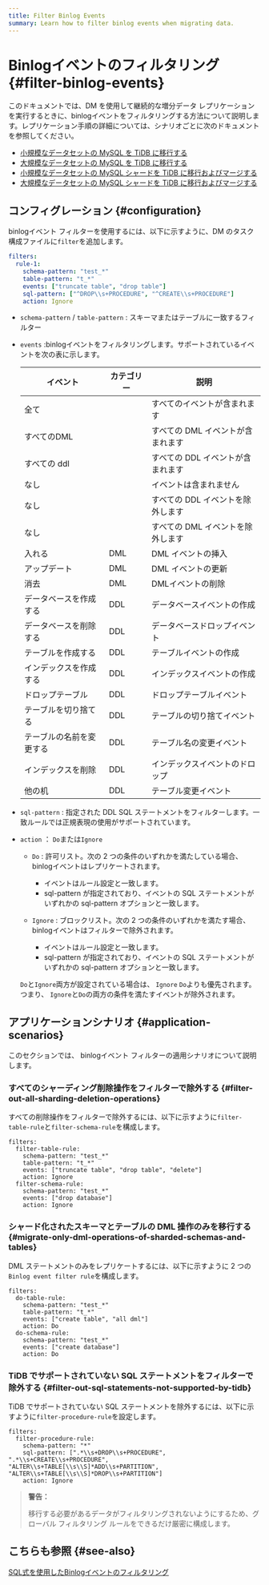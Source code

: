 ```yaml
---
title: Filter Binlog Events
summary: Learn how to filter binlog events when migrating data.
---
```


# Binlogイベントのフィルタリング {#filter-binlog-events}

このドキュメントでは、DM を使用して継続的な増分データ レプリケーションを実行するときに、binlogイベントをフィルタリングする方法について説明します。レプリケーション手順の詳細については、シナリオごとに次のドキュメントを参照してください。

-   [<a href="/migrate-small-mysql-to-tidb.md">小規模なデータセットの MySQL を TiDB に移行する</a>](/migrate-small-mysql-to-tidb.md)
-   [<a href="/migrate-large-mysql-to-tidb.md">大規模なデータセットの MySQL を TiDB に移行する</a>](/migrate-large-mysql-to-tidb.md)
-   [<a href="/migrate-small-mysql-shards-to-tidb.md">小規模なデータセットの MySQL シャードを TiDB に移行およびマージする</a>](/migrate-small-mysql-shards-to-tidb.md)
-   [<a href="/migrate-large-mysql-shards-to-tidb.md">大規模なデータセットの MySQL シャードを TiDB に移行およびマージする</a>](/migrate-large-mysql-shards-to-tidb.md)

## コンフィグレーション {#configuration}

binlogイベント フィルターを使用するには、以下に示すように、DM のタスク構成ファイルに`filter`を追加します。

```yaml
filters:
  rule-1:
    schema-pattern: "test_*"
    table-pattern: "t_*"
    events: ["truncate table", "drop table"]
    sql-pattern: ["^DROP\\s+PROCEDURE", "^CREATE\\s+PROCEDURE"]
    action: Ignore
```

-   `schema-pattern` / `table-pattern` : スキーマまたはテーブルに一致するフィルター

-   `events` :binlogイベントをフィルタリングします。サポートされているイベントを次の表に示します。

    | イベント         | カテゴリー | 説明                  |
    | ------------ | ----- | ------------------- |
    | 全て           |       | すべてのイベントが含まれます      |
    | すべてのDML      |       | すべての DML イベントが含まれます |
    | すべての ddl     |       | すべての DDL イベントが含まれます |
    | なし           |       | イベントは含まれません         |
    | なし           |       | すべての DDL イベントを除外します |
    | なし           |       | すべての DML イベントを除外します |
    | 入れる          | DML   | DML イベントの挿入         |
    | アップデート       | DML   | DML イベントの更新         |
    | 消去           | DML   | DMLイベントの削除          |
    | データベースを作成する  | DDL   | データベースイベントの作成       |
    | データベースを削除する  | DDL   | データベースドロップイベント      |
    | テーブルを作成する    | DDL   | テーブルイベントの作成         |
    | インデックスを作成する  | DDL   | インデックスイベントの作成       |
    | ドロップテーブル     | DDL   | ドロップテーブルイベント        |
    | テーブルを切り捨てる   | DDL   | テーブルの切り捨てイベント       |
    | テーブルの名前を変更する | DDL   | テーブル名の変更イベント        |
    | インデックスを削除    | DDL   | インデックスイベントのドロップ     |
    | 他の机          | DDL   | テーブル変更イベント          |

-   `sql-pattern` : 指定された DDL SQL ステートメントをフィルターします。一致ルールでは正規表現の使用がサポートされています。

-   `action` ： `Do`または`Ignore`

    -   `Do` : 許可リスト。次の 2 つの条件のいずれかを満たしている場合、 binlogイベントはレプリケートされます。

        -   イベントはルール設定と一致します。
        -   sql-pattern が指定されており、イベントの SQL ステートメントがいずれかの sql-pattern オプションと一致します。

    -   `Ignore` : ブロックリスト。次の 2 つの条件のいずれかを満たす場合、 binlogイベントはフィルターで除外されます。

        -   イベントはルール設定と一致します。
        -   sql-pattern が指定されており、イベントの SQL ステートメントがいずれかの sql-pattern オプションと一致します。

    `Do`と`Ignore`両方が設定されている場合は、 `Ignore` `Do`よりも優先されます。つまり、 `Ignore`と`Do`の両方の条件を満たすイベントが除外されます。

## アプリケーションシナリオ {#application-scenarios}

このセクションでは、 binlogイベント フィルターの適用シナリオについて説明します。

### すべてのシャーディング削除操作をフィルターで除外する {#filter-out-all-sharding-deletion-operations}

すべての削除操作をフィルターで除外するには、以下に示すように`filter-table-rule`と`filter-schema-rule`を構成します。

```
filters:
  filter-table-rule:
    schema-pattern: "test_*"
    table-pattern: "t_*"
    events: ["truncate table", "drop table", "delete"]
    action: Ignore
  filter-schema-rule:
    schema-pattern: "test_*"
    events: ["drop database"]
    action: Ignore
```

### シャード化されたスキーマとテーブルの DML 操作のみを移行する {#migrate-only-dml-operations-of-sharded-schemas-and-tables}

DML ステートメントのみをレプリケートするには、以下に示すように 2 つの`Binlog event filter rule`を構成します。

```
filters:
  do-table-rule:
    schema-pattern: "test_*"
    table-pattern: "t_*"
    events: ["create table", "all dml"]
    action: Do
  do-schema-rule:
    schema-pattern: "test_*"
    events: ["create database"]
    action: Do
```

### TiDB でサポートされていない SQL ステートメントをフィルターで除外する {#filter-out-sql-statements-not-supported-by-tidb}

TiDB でサポートされていない SQL ステートメントを除外するには、以下に示すように`filter-procedure-rule`を設定します。

```
filters:
  filter-procedure-rule:
    schema-pattern: "*"
    sql-pattern: [".*\\s+DROP\\s+PROCEDURE", ".*\\s+CREATE\\s+PROCEDURE", "ALTER\\s+TABLE[\\s\\S]*ADD\\s+PARTITION", "ALTER\\s+TABLE[\\s\\S]*DROP\\s+PARTITION"]
    action: Ignore
```

> **警告：**
>
> 移行する必要があるデータがフィルタリングされないようにするため、グローバル フィルタリング ルールをできるだけ厳密に構成します。

## こちらも参照 {#see-also}

[<a href="/filter-dml-event.md">SQL式を使用したBinlogイベントのフィルタリング</a>](/filter-dml-event.md)
